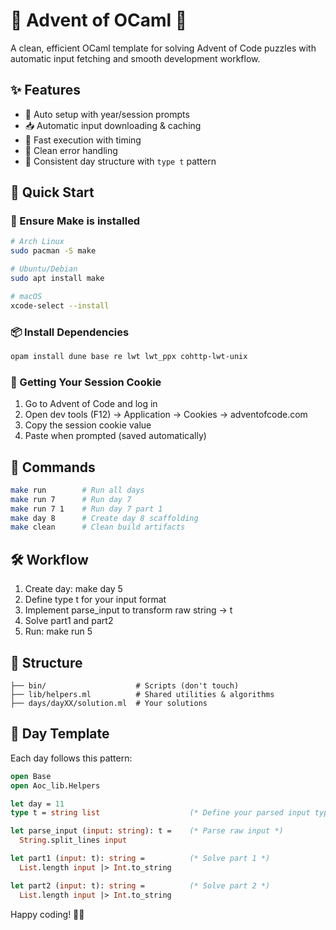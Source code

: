 # 🎄 Advent of OCaml 🎄

A clean, efficient OCaml template for solving Advent of Code puzzles with automatic input fetching and smooth development workflow.

## ✨ Features

- 🚀 Auto setup with year/session prompts
- 📥 Automatic input downloading & caching
- 🏃 Fast execution with timing
- 🎯 Clean error handling
- 📁 Consistent day structure with `type t` pattern

## 🚀 Quick Start

### 🔧 Ensure Make is installed
```bash
# Arch Linux
sudo pacman -S make

# Ubuntu/Debian
sudo apt install make

# macOS
xcode-select --install
```

### 📦 Install Dependencies
```bash
opam install dune base re lwt lwt_ppx cohttp-lwt-unix
```
### 🍪 Getting Your Session Cookie
1. Go to Advent of Code and log in
2. Open dev tools (F12) → Application → Cookies → adventofcode.com
3. Copy the session cookie value
4. Paste when prompted (saved automatically)

## 🔧 Commands
```bash
make run        # Run all days
make run 7      # Run day 7
make run 7 1    # Run day 7 part 1
make day 8      # Create day 8 scaffolding
make clean      # Clean build artifacts
```

## 🛠️ Workflow
1. Create day: make day 5
2. Define type t for your input format
3. Implement parse_input to transform raw string → t
4. Solve part1 and part2
5. Run: make run 5

## 📁 Structure
```
├── bin/                    # Scripts (don't touch)
├── lib/helpers.ml          # Shared utilities & algorithms  
├── days/dayXX/solution.ml  # Your solutions
```

## 📝 Day Template
Each day follows this pattern:
```ocaml
open Base
open Aoc_lib.Helpers

let day = 11
type t = string list                    (* Define your parsed input type *)

let parse_input (input: string): t =    (* Parse raw input *)
  String.split_lines input

let part1 (input: t): string =          (* Solve part 1 *)
  List.length input |> Int.to_string

let part2 (input: t): string =          (* Solve part 2 *)
  List.length input |> Int.to_string
```

Happy coding! 🎄✨

